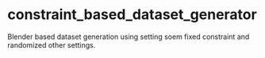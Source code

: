 # constraint_based_dataset_generator
Blender based dataset generation using setting soem fixed constraint and randomized other settings.
